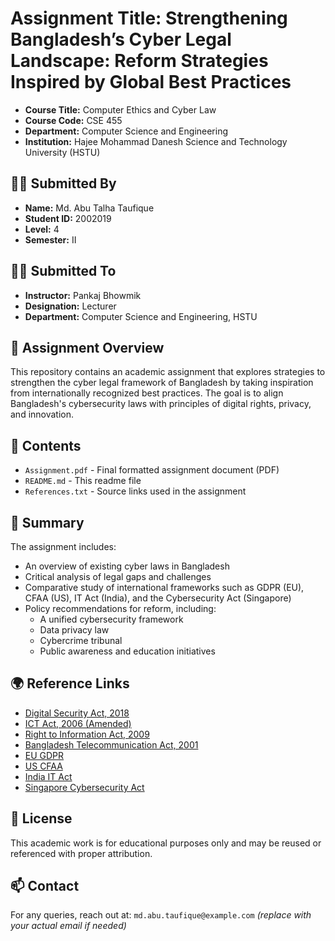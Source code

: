 # Assignment Title: Strengthening Bangladesh’s Cyber Legal Landscape: Reform Strategies Inspired by Global Best Practices

- **Course Title:** Computer Ethics and Cyber Law  
- **Course Code:** CSE 455  
- **Department:** Computer Science and Engineering  
- **Institution:** Hajee Mohammad Danesh Science and Technology University (HSTU)  

## 👨‍🎓 Submitted By
- **Name:** Md. Abu Talha Taufique  
- **Student ID:** 2002019  
- **Level:** 4  
- **Semester:** II  

## 👨‍🏫 Submitted To
- **Instructor:** Pankaj Bhowmik  
- **Designation:** Lecturer  
- **Department:** Computer Science and Engineering, HSTU  

## 📄 Assignment Overview
This repository contains an academic assignment that explores strategies to strengthen the cyber legal framework of Bangladesh by taking inspiration from internationally recognized best practices. The goal is to align Bangladesh's cybersecurity laws with principles of digital rights, privacy, and innovation.

## 🧩 Contents
- `Assignment.pdf` - Final formatted assignment document (PDF)
- `README.md` - This readme file
- `References.txt` - Source links used in the assignment

## 📝 Summary
The assignment includes:
- An overview of existing cyber laws in Bangladesh
- Critical analysis of legal gaps and challenges
- Comparative study of international frameworks such as GDPR (EU), CFAA (US), IT Act (India), and the Cybersecurity Act (Singapore)
- Policy recommendations for reform, including:
  - A unified cybersecurity framework
  - Data privacy law
  - Cybercrime tribunal
  - Public awareness and education initiatives

## 🌍 Reference Links
- [Digital Security Act, 2018](https://bdlaws.minlaw.gov.bd/act-1261.html)
- [ICT Act, 2006 (Amended)](http://bcc.gov.bd/site/page/4ac2c9e4-b1c6-4aa5-8c41-768f86d9a68f)
- [Right to Information Act, 2009](https://bdlaws.minlaw.gov.bd/act-details-1005.html)
- [Bangladesh Telecommunication Act, 2001](https://bdlaws.minlaw.gov.bd/act-details-828.html)
- [EU GDPR](https://gdpr.eu)
- [US CFAA](https://www.law.cornell.edu/uscode/text/18/1030)
- [India IT Act](https://www.meity.gov.in/content/information-technology-act)
- [Singapore Cybersecurity Act](https://www.csa.gov.sg/legislation/CSA)

## 📌 License
This academic work is for educational purposes only and may be reused or referenced with proper attribution.

## 📫 Contact
For any queries, reach out at: `md.abu.taufique@example.com` *(replace with your actual email if needed)*

